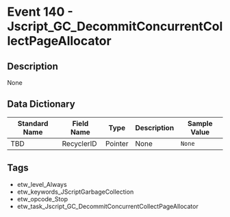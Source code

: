 # Event 140 - Jscript_GC_DecommitConcurrentCollectPageAllocator

## Description
None

## Data Dictionary
|Standard Name|Field Name|Type|Description|Sample Value|
|---|---|---|---|---|
|TBD|RecyclerID|Pointer|None|`None`|

## Tags
* etw_level_Always
* etw_keywords_JScriptGarbageCollection
* etw_opcode_Stop
* etw_task_Jscript_GC_DecommitConcurrentCollectPageAllocator